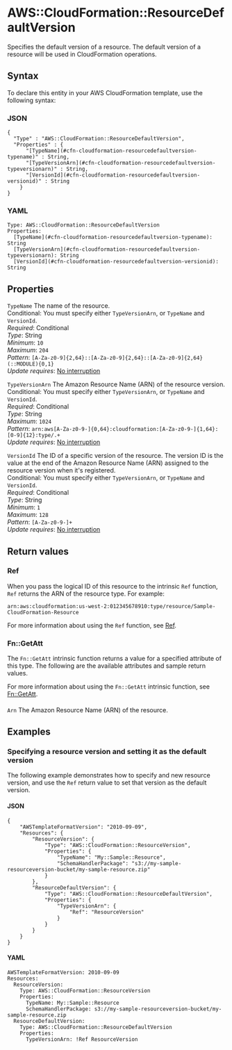 # AWS::CloudFormation::ResourceDefaultVersion<a name="aws-resource-cloudformation-resourcedefaultversion"></a>

Specifies the default version of a resource\. The default version of a resource will be used in CloudFormation operations\.

## Syntax<a name="aws-resource-cloudformation-resourcedefaultversion-syntax"></a>

To declare this entity in your AWS CloudFormation template, use the following syntax:

### JSON<a name="aws-resource-cloudformation-resourcedefaultversion-syntax.json"></a>

```
{
  "Type" : "AWS::CloudFormation::ResourceDefaultVersion",
  "Properties" : {
      "[TypeName](#cfn-cloudformation-resourcedefaultversion-typename)" : String,
      "[TypeVersionArn](#cfn-cloudformation-resourcedefaultversion-typeversionarn)" : String,
      "[VersionId](#cfn-cloudformation-resourcedefaultversion-versionid)" : String
    }
}
```

### YAML<a name="aws-resource-cloudformation-resourcedefaultversion-syntax.yaml"></a>

```
Type: AWS::CloudFormation::ResourceDefaultVersion
Properties: 
  [TypeName](#cfn-cloudformation-resourcedefaultversion-typename): String
  [TypeVersionArn](#cfn-cloudformation-resourcedefaultversion-typeversionarn): String
  [VersionId](#cfn-cloudformation-resourcedefaultversion-versionid): String
```

## Properties<a name="aws-resource-cloudformation-resourcedefaultversion-properties"></a>

`TypeName`  <a name="cfn-cloudformation-resourcedefaultversion-typename"></a>
The name of the resource\.  
Conditional: You must specify either `TypeVersionArn`, or `TypeName` and `VersionId`\.  
*Required*: Conditional  
*Type*: String  
*Minimum*: `10`  
*Maximum*: `204`  
*Pattern*: `[A-Za-z0-9]{2,64}::[A-Za-z0-9]{2,64}::[A-Za-z0-9]{2,64}(::MODULE){0,1}`  
*Update requires*: [No interruption](https://docs.aws.amazon.com/AWSCloudFormation/latest/UserGuide/using-cfn-updating-stacks-update-behaviors.html#update-no-interrupt)

`TypeVersionArn`  <a name="cfn-cloudformation-resourcedefaultversion-typeversionarn"></a>
The Amazon Resource Name \(ARN\) of the resource version\.  
Conditional: You must specify either `TypeVersionArn`, or `TypeName` and `VersionId`\.  
*Required*: Conditional  
*Type*: String  
*Maximum*: `1024`  
*Pattern*: `arn:aws[A-Za-z0-9-]{0,64}:cloudformation:[A-Za-z0-9-]{1,64}:[0-9]{12}:type/.+`  
*Update requires*: [No interruption](https://docs.aws.amazon.com/AWSCloudFormation/latest/UserGuide/using-cfn-updating-stacks-update-behaviors.html#update-no-interrupt)

`VersionId`  <a name="cfn-cloudformation-resourcedefaultversion-versionid"></a>
The ID of a specific version of the resource\. The version ID is the value at the end of the Amazon Resource Name \(ARN\) assigned to the resource version when it's registered\.  
Conditional: You must specify either `TypeVersionArn`, or `TypeName` and `VersionId`\.  
*Required*: Conditional  
*Type*: String  
*Minimum*: `1`  
*Maximum*: `128`  
*Pattern*: `[A-Za-z0-9-]+`  
*Update requires*: [No interruption](https://docs.aws.amazon.com/AWSCloudFormation/latest/UserGuide/using-cfn-updating-stacks-update-behaviors.html#update-no-interrupt)

## Return values<a name="aws-resource-cloudformation-resourcedefaultversion-return-values"></a>

### Ref<a name="aws-resource-cloudformation-resourcedefaultversion-return-values-ref"></a>

When you pass the logical ID of this resource to the intrinsic `Ref` function, `Ref` returns the ARN of the resource type\. For example:

`arn:aws:cloudformation:us-west-2:012345678910:type/resource/Sample-CloudFormation-Resource`

For more information about using the `Ref` function, see [Ref](https://docs.aws.amazon.com/AWSCloudFormation/latest/UserGuide/intrinsic-function-reference-ref.html)\.

### Fn::GetAtt<a name="aws-resource-cloudformation-resourcedefaultversion-return-values-fn--getatt"></a>

The `Fn::GetAtt` intrinsic function returns a value for a specified attribute of this type\. The following are the available attributes and sample return values\.

For more information about using the `Fn::GetAtt` intrinsic function, see [Fn::GetAtt](https://docs.aws.amazon.com/AWSCloudFormation/latest/UserGuide/intrinsic-function-reference-getatt.html)\.

#### <a name="aws-resource-cloudformation-resourcedefaultversion-return-values-fn--getatt-fn--getatt"></a>

`Arn`  <a name="Arn-fn::getatt"></a>
The Amazon Resource Name \(ARN\) of the resource\.

## Examples<a name="aws-resource-cloudformation-resourcedefaultversion--examples"></a>



### Specifying a resource version and setting it as the default version<a name="aws-resource-cloudformation-resourcedefaultversion--examples--Specifying_a_resource_version_and_setting_it_as_the_default_version"></a>

The following example demonstrates how to specify and new resource version, and use the `Ref` return value to set that version as the default version\.

#### JSON<a name="aws-resource-cloudformation-resourcedefaultversion--examples--Specifying_a_resource_version_and_setting_it_as_the_default_version--json"></a>

```
{
    "AWSTemplateFormatVersion": "2010-09-09",
    "Resources": {
        "ResourceVersion": {
            "Type": "AWS::CloudFormation::ResourceVersion",
            "Properties": {
                "TypeName": "My::Sample::Resource",
                "SchemaHandlerPackage": "s3://my-sample-resourceversion-bucket/my-sample-resource.zip"
            }
        },
        "ResourceDefaultVersion": {
            "Type": "AWS::CloudFormation::ResourceDefaultVersion",
            "Properties": {
                "TypeVersionArn": {
                    "Ref": "ResourceVersion"
                }
            }
        }
    }
}
```

#### YAML<a name="aws-resource-cloudformation-resourcedefaultversion--examples--Specifying_a_resource_version_and_setting_it_as_the_default_version--yaml"></a>

```
AWSTemplateFormatVersion: 2010-09-09
Resources:
  ResourceVersion:
    Type: AWS::CloudFormation::ResourceVersion
    Properties:
      TypeName: My::Sample::Resource
      SchemaHandlerPackage: s3://my-sample-resourceversion-bucket/my-sample-resource.zip
  ResourceDefaultVersion:
    Type: AWS::CloudFormation::ResourceDefaultVersion
    Properties:
      TypeVersionArn: !Ref ResourceVersion
```